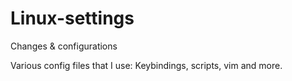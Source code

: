 # Linux-settings
Changes &amp; configurations

Various config files that I use: Keybindings, scripts, vim and more.